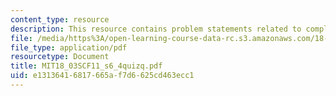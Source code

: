 ```yaml
---
content_type: resource
description: This resource contains problem statements related to complex conjugation.
file: /media/https%3A/open-learning-course-data-rc.s3.amazonaws.com/18-03sc-differential-equations-fall-2011/e13136416817665af7d6625cd463ecc1_MIT18_03SCF11_s6_4quizq.pdf
file_type: application/pdf
resourcetype: Document
title: MIT18_03SCF11_s6_4quizq.pdf
uid: e1313641-6817-665a-f7d6-625cd463ecc1
---
```

